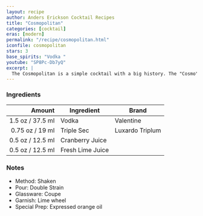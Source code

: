 ```yaml
---
layout: recipe
author: Anders Erickson Cocktail Recipes
title: "Cosmopolitan"
categories: [cocktail]
eras: [modern]
permalink: "/recipe/cosmopolitan.html"
iconfile: cosmopolitan
stars: 3
base_spirits: "Vodka "
youtube: "SP8Pc-Db7yQ"
excerpt: |
  The Cosmopolitan is a simple cocktail with a big history. The "Cosmo" is known for its vibrant pink color and tart, sweet flavor. It gained widespread popularity in the 1990s, particularly after its association with the TV show "Sex and the City."
---
```


### Ingredients

|  Amount | Ingredient       | Brand           |
| ------: | ---------------- | --------------- |
|  1.5 oz / 37.5 ml | Vodka            | Valentine       |
| 0.75 oz / 19 ml | Triple Sec       | Luxardo Triplum |
|  0.5 oz / 12.5 ml | Cranberry Juice  |
|  0.5 oz / 12.5 ml | Fresh Lime Juice |

### Notes

- Method: Shaken
- Pour: Double Strain
- Glassware: Coupe
- Garnish: Lime wheel
- Special Prep: Expressed orange oil
